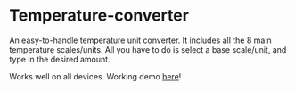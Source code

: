 # Temperature-converter
An easy-to-handle temperature unit converter. It includes all the 8 main temperature scales/units. All you have to do is select a base scale/unit, and type in the desired amount.

Works well on all devices. Working demo [here](https://sergiosja.github.io/Temperature-converter/)!
